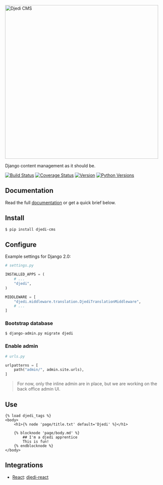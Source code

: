<img alt="Djedi CMS" src="https://djedi-cms.org/_static/djedi-landscape.svg" width="500"/>

Django content management as it should be.

[![Build Status](https://github.com/5monkeys/djedi-cms/workflows/CI/badge.svg)](https://github.com/5monkeys/djedi-cms/actions)
[![Coverage Status](https://coveralls.io/repos/5monkeys/djedi-cms/badge.svg?branch=master&service=github)](https://coveralls.io/github/5monkeys/djedi-cms?branch=master)
[![Version](https://img.shields.io/pypi/v/djedi-cms.svg)](https://pypi.python.org/pypi/djedi-cms/)
[![Python Versions](https://img.shields.io/pypi/pyversions/djedi-cms.svg)](https://pypi.python.org/pypi/djedi-cms/)


## Documentation

Read the full [documentation][docs] or get a quick brief below.


## Install

```sh
$ pip install djedi-cms
```

## Configure

Example settings for Django 2.0:

```python
# settings.py

INSTALLED_APPS = (
    # ...
    "djedi",
)

MIDDLEWARE = [
    "djedi.middleware.translation.DjediTranslationMiddleware",
    # ...
]
```

### Bootstrap database

```sh
$ django-admin.py migrate djedi
```

### Enable admin

```python
# urls.py

urlpatterns = [
    path("admin/", admin.site.urls),
]
```

> For now, only the inline admin are in place, but we are working on the back office admin UI.


## Use

```django
{% load djedi_tags %}
<body>
    <h1>{% node 'page/title.txt' default='Djedi' %}</h1>

    {% blocknode 'page/body.md' %}
        ## I'm a djedi apprentice
        This is fun!
    {% endblocknode %}
</body>
```


## Integrations

* [React][]: [djedi-react](djedi-react#djedi-react)

[docs]: https://djedi-cms.org/
[content-io]: https://github.com/5monkeys/content-io/
[react]: https://reactjs.org/
